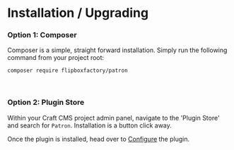 # Installation / Upgrading

### Option 1: Composer
Composer is a simple, straight forward installation.  Simply run the following command from your project root:

```bash
composer require flipboxfactory/patron
```

&nbsp;

### Option 2: Plugin Store
Within your Craft CMS project admin panel, navigate to the 'Plugin Store' and search for `Patron`.  Installation
is a button click away.

Once the plugin is installed, head over to [Configure] the plugin.

[Configure]: ../configure "Configure - General Settings"
